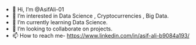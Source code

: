 - 👋 Hi, I’m @AsifAli-01
- 👀 I’m interested in Data Science , Cryptocurrencies , Big Data.
- 🌱 I’m currently learning Data Science.
- 💞️ I’m looking to collaborate on projects.
- 📫 How to reach me- https://www.linkedin.com/in/asif-ali-b9084a193/

<!---
AsifAli-01/AsifAli-01 is a ✨ special ✨ repository because its `README.md` (this file) appears on your GitHub profile.
You can click the Preview link to take a look at your changes.
--->
